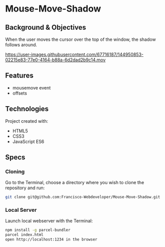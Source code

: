 # Mouse-Move-Shadow

## Background & Objectives
When the user moves the cursor over the top of the window, the shadow follows around.

https://user-images.githubusercontent.com/67716187/144950853-02215e83-77e0-4164-b88a-6d2dad2b9c14.mov

## Features
* mousemove event
* offsets

## Technologies
Project created with:
* HTML5
* CSS3
* JavaScript ES6

## Specs

### Cloning
Go to the Terminal, choose a directory where you wish to clone the repository and run:
```bash
git clone git@github.com:Francisco-Webdeveloper/Mouse-Move-Shadow.git
```

### Local Server
Launch local webserver with the Terminal:
```bash
npm install -g parcel-bundler
parcel index.html
open http://localhost:1234 in the browser
